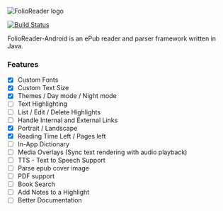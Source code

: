 ![FolioReader logo](https://raw.githubusercontent.com/FolioReader/FolioReaderKit/assets/folioreader.png)

[![Build Status](https://api.travis-ci.org/FolioReader/FolioReader-Android.svg?branch=master)](https://travis-ci.org/FolioReader/FolioReader-Android)

FolioReader-Android is an ePub reader and parser framework written in Java.

### Features

- [x] Custom Fonts
- [x] Custom Text Size
- [x] Themes / Day mode / Night mode
- [ ] Text Highlighting
- [ ] List / Edit / Delete Highlights
- [ ] Handle Internal and External Links
- [x] Portrait / Landscape
- [x] Reading Time Left / Pages left
- [ ] In-App Dictionary
- [ ] Media Overlays (Sync text rendering with audio playback)
- [ ] TTS - Text to Speech Support
- [ ] Parse epub cover image
- [ ] PDF support
- [ ] Book Search
- [ ] Add Notes to a Highlight
- [ ] Better Documentation
